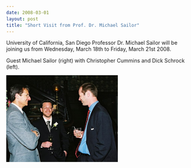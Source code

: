 ```yaml
---
date: 2008-03-01
layout: post
title: "Short Visit from Prof. Dr. Michael Sailor"
---
```


University of California, San Diego Professor Dr. Michael Sailor will be joining us from Wednesday, March 18th to Friday, March 21st 2008. 


Guest Michael Sailor (right) with Christopher Cummins and Dick Schrock (left). 

![Guest Michael Sailor (right) with Christopher Cummins and Dick Schrock (left)](/assets/img/SmallMikeSailor.jpg)